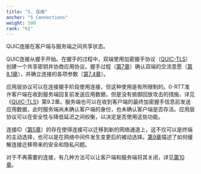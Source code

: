 ```yaml
---
title: "5. 连接"
anchor: "5_Connections"
weight: 500
rank: "h1"
---
```


QUIC连接在客户端与服务端之间共享状态。

QUIC连接从握手开始。在握手的过程中，双端使用加密握手协议（[QUIC-TLS]()）创建一个共享密钥并协商应用协议。握手过程（[第7章]()）确认双端的交流意愿（[第8.1章]()），并确立连接的各项参数（[第7.4章]()）。


应用层协议可以在连接握手阶段使用连接，但这种使用是有所限制的。0-RTT准许客户端在收到服务端回复前发送应用数据，但是没有抵御回放攻击的措施，详见《[QUIC-TLS]()》第9.2章。服务端也可以在收到客户端的最终加密握手信息前发送应用数据，此时服务端尚未确认客户端的身份，也未确认客户端是否存活。应用层协议可以在安全性与降低延迟之间权衡，以决定是否使用这些功能。

连接ID（[第5章]()）的存在使得连接可以迁移到新的网络通道上，这不仅可以是终端的主动选择，也可以是在网络中间件发生变更后的被动选择。[第9章]()描述了如何缓解连接迁移带来的安全和隐私问题。

对于不再需要的连接，有几种方法可以让客户端和服务端将其关闭，详见[第10章]()。
